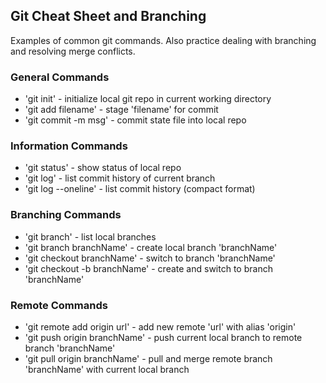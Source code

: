 ## Git Cheat Sheet and Branching 

Examples of common git commands. Also practice dealing
with branching and resolving merge conflicts. 

### General Commands
* 'git init' - initialize local git repo in current
working directory
* 'git add filename' - stage 'filename' for commit
* 'git commit -m msg' - commit state file into local repo

### Information Commands
* 'git status' - show status of local repo
* 'git log' - list commit history of current branch
* 'git log --oneline' - list commit history (compact
format)

### Branching Commands
* 'git branch' - list local branches
* 'git branch branchName' - create local branch 'branchName'
* 'git checkout branchName' - switch to branch 'branchName'
* 'git checkout -b branchName' - create and switch to branch
'branchName'

### Remote Commands
* 'git remote add origin url' - add new remote 'url' with 
alias 'origin'
* 'git push origin branchName' - push current local branch
to remote branch 'branchName'
* 'git pull origin branchName' - pull and merge remote branch
'branchName' with current local branch